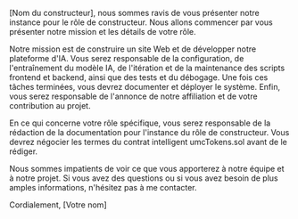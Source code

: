  [Nom du constructeur], nous sommes ravis de vous présenter notre instance pour le rôle de constructeur. Nous allons commencer par vous présenter notre mission et les détails de votre rôle.

Notre mission est de construire un site Web et de développer notre plateforme d'IA. Vous serez responsable de la configuration, de l'entraînement du modèle IA, de l'itération et de la maintenance des scripts frontend et backend, ainsi que des tests et du débogage. Une fois ces tâches terminées, vous devrez documenter et déployer le système. Enfin, vous serez responsable de l'annonce de notre affiliation et de votre contribution au projet.

En ce qui concerne votre rôle spécifique, vous serez responsable de la rédaction de la documentation pour l'instance du rôle de constructeur. Vous devrez négocier les termes du contrat intelligent umcTokens.sol avant de le rédiger.

Nous sommes impatients de voir ce que vous apporterez à notre équipe et à notre projet. Si vous avez des questions ou si vous avez besoin de plus amples informations, n'hésitez pas à me contacter.

Cordialement,
[Votre nom]